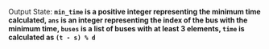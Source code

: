 Output State: **`min_time` is a positive integer representing the minimum time calculated, `ans` is an integer representing the index of the bus with the minimum time, `buses` is a list of buses with at least 3 elements, `time` is calculated as `(t - s) % d`**